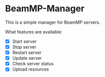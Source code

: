 # BeamMP-Manager

This is a simple manager for BeamMP servers.

What features are available:
- [x] Start server
- [x] Stop server
- [x] Restart server
- [x] Update server
- [x] Check server status
- [x] Upload resources